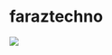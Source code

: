 # faraztechno



<img  align="center" src="![22](https://github.com/faraztechno/faraztechno/assets/112564495/e84cbd73-981e-4676-9165-2ea035d285fa)">
